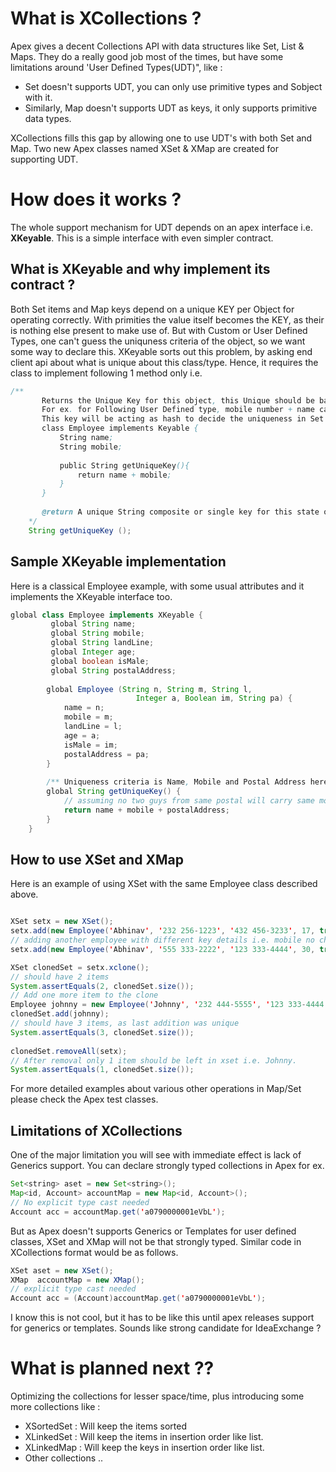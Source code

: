 # What is XCollections ? #
Apex gives a decent Collections API with data structures like Set, List & Maps. 
They do a really good job most of the times, but have some limitations around 'User Defined Types(UDT)", like :

 * Set doesn't supports UDT, you can only use primitive types and Sobject with it.
 * Similarly, Map doesn't supports UDT as keys, it only supports primitive data types.

XCollections fills this gap by allowing one to use UDT's with both Set and Map.
Two new Apex classes named XSet & XMap are created for supporting UDT.

# How does it works ? #

The whole support mechanism for UDT depends on an apex interface i.e. **XKeyable**. This is a simple interface with even simpler contract.

## What is XKeyable and why implement its contract ? ##
Both Set items and Map keys depend on a unique KEY per Object for operating correctly. With primities the value itself becomes the KEY, as their is nothing else present to make use of. 
But with Custom or User Defined Types, one can't guess the uniquness criteria of the object, so we want some way to declare this.
 XKeyable sorts out this problem, by asking end client api about what is unique about this class/type. Hence, it requires the class to implement following 1 method only i.e.  

```java
/**
       Returns the Unique Key for this object, this Unique should be based on state.
       For ex. for Following User Defined type, mobile number + name can be unique composite key.
       This key will be acting as hash to decide the uniqueness in Set and locating correct keys in Map
       class Employee implements Keyable {
           String name;
           String mobile;
           
           public String getUniqueKey(){
               return name + mobile;
           }
       }
       
       @return A unique String composite or single key for this state of object.
    */
    String getUniqueKey ();

```

## Sample XKeyable implementation ##
Here is a classical Employee example, with some usual attributes and it implements the XKeyable interface too.

```java
global class Employee implements XKeyable {
         global String name;
         global String mobile;
         global String landLine;
         global Integer age; 
         global boolean isMale;
         global String postalAddress;
         
        global Employee (String n, String m, String l, 
                            Integer a, Boolean im, String pa) {
            name = n; 
            mobile = m;
            landLine = l;
            age = a;
            isMale = im;
            postalAddress = pa;
        }
        
        /** Uniqueness criteria is Name, Mobile and Postal Address here */
        global String getUniqueKey() {
            // assuming no two guys from same postal will carry same mobile and name :)
            return name + mobile + postalAddress;
        }
    }

```

## How to use XSet and XMap ##
Here is an example of using XSet with the same Employee class described above. 

```java

XSet setx = new XSet();
setx.add(new Employee('Abhinav', '232 256-1223', '432 456-3233', 17, true, 'Palam Vihar, Gurgaon, India'));
// adding another employee with different key details i.e. mobile no changed
setx.add(new Employee('Abhinav', '555 333-2222', '123 333-4444', 30, true, 'Palam Vihar, Gurgaon, India'));

XSet clonedSet = setx.xclone();
// should have 2 items
System.assertEquals(2, clonedSet.size());
// Add one more item to the clone
Employee johnny = new Employee('Johnny', '232 444-5555', '123 333-4444', 30, true, 'New York');
clonedSet.add(johnny);
// should have 3 items, as last addition was unique
System.assertEquals(3, clonedSet.size());
  				        
clonedSet.removeAll(setx);
// After removal only 1 item should be left in xset i.e. Johnny.
System.assertEquals(1, clonedSet.size());

```

For more detailed examples about various other operations in Map/Set please check the Apex test classes. 

## Limitations of XCollections ##
One of the major limitation you will see with immediate effect is lack of Generics support. You can declare strongly typed collections in Apex for ex. 

```java
Set<string> aset = new Set<string>();
Map<id, Account> accountMap = new Map<id, Account>();
// No explicit type cast needed
Account acc = accountMap.get('a0790000001eVbL');
```

But as Apex doesn't supports Generics or Templates for user defined classes, XSet and XMap will not be that strongly typed. Similar code in XCollections format would be as follows.

```java
XSet aset = new XSet();
XMap  accountMap = new XMap();
// explicit type cast needed
Account acc = (Account)accountMap.get('a0790000001eVbL');
```

I know this is not cool, but it has to be like this until apex releases support for generics or templates. Sounds like strong candidate for IdeaExchange ? 


# What is planned next ?? #
Optimizing the collections for lesser space/time, plus introducing some more collections like :

 *  XSortedSet : Will keep the items sorted
 *  XLinkedSet : Will keep the items in insertion order like list.
 *  XLinkedMap : Will keep the keys in insertion order like list.
 *  Other collections .. 
 
 